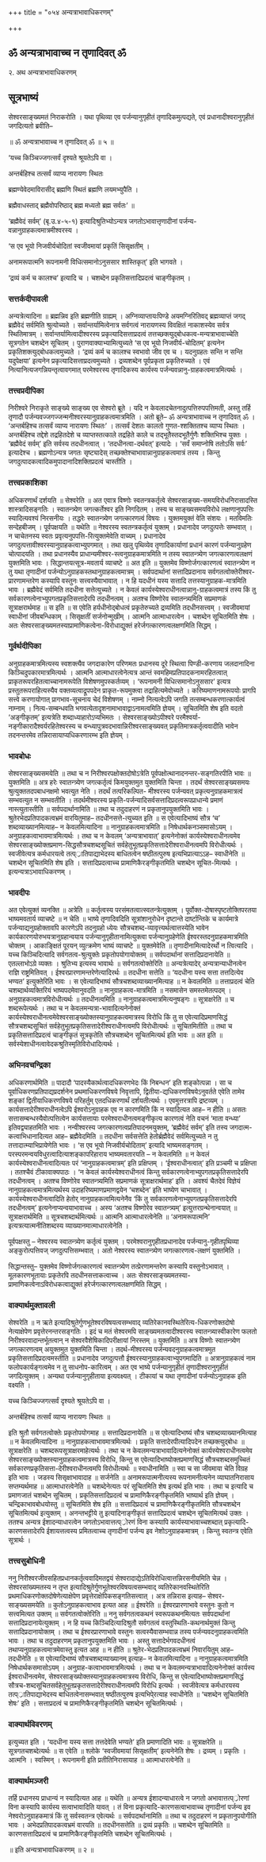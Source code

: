+++
title = "०५४ अन्यत्राभावाधिकरणम्"

+++


## ॐ अन्यत्राभावाच्च न तृणादिवत् ॐ

२. अथ अन्यत्राभावाधिकरणम्

## **सूत्रभाष्यं**

सेश्वरसाङ्ख्यमतं निराकरोति । यथा पृथिव्या एव पर्जन्यानुगृहीतं तृणादिकमुत्पद्यते, एवं प्रधानादीश्वरानुगृहीतं जगदित्यतो ब्रवीति–

॥ ॐ अन्यत्राभावाच्च न तृणादिवत् ॐ ॥ ५ ॥

‘यच्च किञ्चिज्जगत्सर्वं दृश्यते श्रूयतेऽपि वा ।

अन्तर्बहिश्च तत्सर्वं व्याप्य नारायणः स्थितः

ब्रह्मण्येवेदमाविरासीद् ब्रह्मणि स्थितं ब्रह्मणि लयमभ्युपैति ।

ब्रह्मैवाधस्ताद् ब्रह्मैवोपरिष्ठाद् ब्रह्म मध्यतो ब्रह्म सर्वतः’ ॥

‘ब्रह्मैवेदं सर्वम्’ (बृ.उ.४-५-१) इत्यादिश्रुतिभ्योऽन्यत्र जगतोऽभावात्तृणादीनां पर्जन्य-वन्नानुग्राहकत्वमात्रमीश्वरस्य ।

‘स एव भूयो निजवीर्यचोदितां स्वजीवमायां प्रकृतिं सिसृक्षतीम् ।

अनामरूपात्मनि रूपनामनी विधित्समानोऽनुससार शास्तिकृत्’ इति भागवते ।

‘द्रव्यं कर्म च कालश्च’ इत्यादि च । चशब्देन प्रकृतिसत्तादिप्रदत्वं चाङ्गीकृतम् ।

### **सत्तर्कदीपावली**

अन्यत्रेत्यादिना ॥ ब्रह्मन्निव इति ब्रह्मणीति ग्राह्यम् । अग्निव्याप्तायःपिण्डे अयमग्निरितिवद् ब्रह्मव्याप्तं जगद् ब्रह्मैवेदं सर्वमिति श्रुत्योच्यते । सर्वान्तर्यामित्वेनात्र सर्वगत्वं नारायणस्य विवक्षितं नाकाशस्येव सर्वत्र स्थितिमात्रम् । सर्वान्तर्यामित्वादीश्वरस्य प्रकृत्यादिसत्ताप्रदत्वं तत्तच्छक्त्युद्बोधकत्व-मन्यत्राभावाच्चेति सूत्रगतेन चशब्देन सूचितम् । पुराणवाक्याभ्यामित्युच्यते ‘स एव भूयो निजवीर्य-चोदितम्’ इत्यनेन प्रकृतिशक्त्युद्बोधकत्वमुच्यते । ‘द्रव्यं कर्म च कालश्च स्वभावो जीव एव च । यदनुग्रहतः सन्ति न सन्ति यदुपेक्षया’ इत्यनेन प्रकृत्यादिसत्ताप्रदत्वमुच्यते । द्रव्यशब्देन पूर्वप्रकृता प्रकृतिरुच्यते । एवं नित्यानित्यजगन्नियन्तृत्वावगमात् परमेश्वरस्य तृणादिकस्य कार्यस्य पर्जन्यवन्नानु-ग्राहकत्वमात्रमित्यर्थः ।

### **तत्त्वप्रदीपिका**

निरीश्वरे निराकृते साङ्ख्ये साङ्ख्य एव सेश्वरो ब्रूते । यदि न केवलादचेतनादुत्पत्तिरुपपत्तिमती, अस्तु तर्हि तृणादौ पर्जन्यवज्जगज्जन्मनीश्वरस्यानुग्राहकत्वमात्रमिति । अतो ब्रूते– ॐ अन्यत्राभावाच्च न तृणादिवत् ॐ । ‘अन्तर्बहिश्च तत्सर्वं व्याप्य नारायणः स्थितः’ । तत्सर्वं देशतः कालतो गुणत-श्शक्तितश्च व्याप्य स्थितः । अन्तर्बहिश्च तद्देशे तद्रहितदेशे च व्याप्तस्तत्काले तद्रहिते काले च तद्भूतैस्तदभूतैर्गुणैः शक्तिभिश्च युक्तः । ‘ब्रह्मैवेदं सर्वम्’ इति सर्वस्य तदधीनत्वात् । ‘तदधीनत्वा-दर्थवत्’ इत्यादेः । ‘सर्वं समाप्नोषि ततोऽसि सर्वः’ इत्यादेश्च । ब्रह्मणोऽन्यत्र जगतः सृष्ट्यादेस् तच्छक्तेश्चाभावान्नानुग्राहकत्वमात्रं तस्य । किन्तु जगदुत्पादकत्वादिकमुपादानादिशक्तिप्रदत्वं चास्तीति ।

### **तत्त्वप्रकाशिका**

अधिकरणार्थं दर्शयति ॥ सेश्वरेति ॥ अत एवात्र विष्णोः स्वतन्त्रकर्तृत्वे सेश्वरसाङ्ख्य-समयविरोधनिरासादस्ति शास्त्रादिसङ्गतिः । स्वातन्त्र्येण जगत्कर्तेश्वर इति निगदितम् । तस्य च साङ्ख्यसमयविरोधे लक्षणानुपपत्तिः स्यादित्यवश्यं निरसनीयः । तद्धरेः स्वातन्त्र्येण जगत्कारणत्वं विषयः । युक्तमयुक्तं वेति संशयः । मतविमतिः सन्देहबीजम् । पूर्वपक्षयति ॥ यथेति ॥ नेश्वरस्य स्वतन्त्रकर्तृत्वं युक्तम् । प्रधानादेव जगदुत्पत्तेः सम्भवात् । न चाचेतनस्य स्वतः प्रवृत्यनुपपत्ति-रित्युक्तमेवेति वाच्यम् । प्रधानादेव जगदुत्पत्तावीश्वरस्यानुग्राहकत्वाभ्युपगमात् । तथा खलु पृथिव्येव तृणादिकार्याणां प्रधानं कारणं पर्जन्यानुग्रहेण चोत्पादयति । तथा प्रधानस्यैव प्राधान्यमीश्वर-स्त्वनुग्राहकमात्रमिति न तस्य स्वातन्त्र्येण जगत्कारणत्वलक्षणं युक्तमिति भावः । सिद्धान्तयत्सूत्र-मवतार्य व्याचष्टे ॥ अत इति ॥ युक्तमेव विष्णोर्जगत्कारणत्वं स्वातन्त्र्येण न तु यथा तृणादीनां पर्जन्योऽनुग्राहकस्तथानुग्राहकत्वमात्रम् । सर्वपदार्थानां सत्तादिप्रदानाय सर्वगतत्वोक्तेरीश्वर-प्रारणामन्तरेण कस्यापि वस्तुनः सत्त्वस्यैवाभावात् । न हि यदधीनं यस्य सत्तादि तत्तस्यानुग्राहक-मात्रमिति भावः । ब्रह्मैवेदं सर्वमिति तदधीना सत्तेत्युच्यते । न केवलं कार्यस्येश्वराधीनत्वान्नानु-ग्राहकत्वमात्रं तस्य किं तु सर्वकारणत्वेनाभ्युपगतप्रकृतिसत्तादेरपि तदधीनत्वम् । अतश्च विष्णोरेव स्वातन्त्र्यमिति सप्रमाणकं सूत्राक्षरार्थमाह ॥ स इति ॥ स एवेति हर्यधीनोद्बोधत्वं प्रकृतेरुच्यते द्रव्यमिति तदधीनसत्त्वम् । स्वजीवमायां स्वाधीनां जीवबन्धिकाम् । सिसृक्षतीं सर्जनोन्मुखीम् । आत्मनि आत्माधारत्वेन । चशब्देन सूचितमिति शेषः । अतः सेश्वरसाङ्ख्यमतस्याप्रामाणिकत्वेना-विरोधाद्युक्तं हरेर्जगत्कारणत्वलक्षणमिति सिद्धम् ।

### **गुर्वर्थदीपिका**

अनुग्राहकमात्रमित्यस्य स्वशक्त्यैव जगदाकारेण परिणमतः प्रधानस्य दूरे स्थित्वा पिण्डी-करणाय जलदानादिना किञ्चिदुपकारमात्रमित्यर्थः । आत्मनि आत्माधारत्वेनेत्यत्र आन्तं स्वमहिमप्रतिपादकनामरहितत्वात् प्राकृतरूपरहितत्वाच्चानामरूपेति विशेषणमुपस्कर्तव्यम् । ‘रूपनामनी विधित्समानोऽनुससार’ इत्यत्र प्रस्तुतरूपराहित्यस्यैव वक्तव्यत्वाद्रूपपदेन प्राकृत-रूपमुक्त्वा तद्राहित्यमेवोच्यते । करिष्यमाणनामरूपयोः प्रागपि सत्त्वे करणायोगात् प्रागभाव-सूचनाय चेदं विशेषणम् । नाम्नो नित्यत्वेऽपि जगति तत्सम्बन्धकरणात्कार्यत्वं नाम्नाम् । नित्य-सम्बन्धवति भगवत्येतादृशनामाभावाद्वाऽनामत्वमिति ज्ञेयम् । सूचितमिति शेष इति वदतो ‘अङ्गीकृतम्’ इत्यत्रेति शब्दाध्याहारोऽप्यभिमतः । सेश्वरसाङ्ख्योऽपीश्वरे परमैश्वर्या-नङ्गीकारादैश्वर्यरहितेश्वरस्य च वन्ध्यापुत्रवदभावान्निरीश्वरसाङ्ख्यवत् प्रकृतिमात्रकर्तृत्ववादीति भावेन तदनन्तरमेव तन्निरासायाप्यधिकरणारम्भ इति ज्ञेयम् ।

### **भावबोधः**

सेश्वरसाङ्ख्यसमयेति ॥ तथा च न निरीश्वरपक्षोक्तदोषोऽत्रेति पूर्वपक्षोत्थानादनन्तर-सङ्गतिरपीति भावः ॥ युक्तमिति ॥ अत्र हरेः स्वातन्त्र्येण जगत्कर्तृत्वं किमयुक्तमुत युक्तमिति चिन्ता । तदर्थं सेश्वरसाङ्ख्यसमयः श्रुत्युक्ततदपबाधनक्षमो भवत्युत नेति । तदर्थं तत्परिकल्पित- मीश्वरस्य पर्जन्यवत् प्रकृत्यनुग्राहकमात्रत्वं सम्भवत्युत न सम्भवतीति । तदर्थमीश्वरस्य प्रकृति-पर्जन्यादिसर्वसत्तादिप्रदत्वरूपप्राधान्ये प्रमाणं नास्त्युतास्तीति ॥ सर्वपदार्थानामिति ॥ तथा च तदुदाहरणं न प्रकृतानुपयुक्तमिति भावः । श्रुतेरभेदप्रतिपादकत्वभ्रमं वारयितुमाह– तदधीनसत्ते-त्युच्यत इति ॥ स एवेत्यादिभाष्यं सौत्र ‘च’ शब्दव्याख्यानमित्याह– न केवलमित्यादिना ॥ नानुग्राहकत्वमात्रमिति ॥ निषेधार्थकनञ्समासोऽयम् । अनुग्राहकत्वाभावमात्रमित्यर्थः । तथा च न केवलम् ‘अन्यत्राभावात्’ इत्यनेनोक्तं कार्यस्येश्वराधीनत्वमेव सेश्वरसाङ्ख्योक्तप्रमाण-सिद्धसौत्रचशब्दसूचितं सर्वहेतुभूतप्रकृतिसत्तादेरीश्वराधीनत्वमपि विरोधीत्यर्थः । स्वजीवेत्यत्र कर्मधारयत्वे तत्प््रातिपाद्याभेदस्य बाधितत्वेन षष्ठीतत्पुरुष इत्यभिप्रात्याऽऽह– स्वाधीनेति ॥ चशब्देन सूचितमिति शेष इति । सत्तादिप्रदत्वाच्च प्रामाणिकैरङ्गीकृतमिति चशब्देन सूचित-मित्यर्थः । इत्यन्यत्राऽभावाधिकरणम् ।

### **भावदीपः**

अत एवेत्युक्तं व्यनक्ति ॥ अत्रेति ॥ कर्तृत्वस्य परसंमतत्वात्स्वतन्त्रेत्युक्तम् । पूर्वोक्त-दोषास्पृष्टतोक्तिपरतया भाष्यमवतार्य व्याचष्टे ॥ न चेति ॥ भाष्ये तृणादिवदिति सूत्रांशानुरोधेन दृष्टान्ते दार्ष्टान्तिके च कार्यमात्रे पर्जन्याद्यनुग्रहोक्तावपि कारणेऽपि तदनुग्रहो ध्येयः सौत्रचशब्द-व्यावृत्त्यर्थत्वात्तस्येति भावेन कार्यकारणयोरुभयत्रानुग्रहान्वयाय पर्जन्यानुगृहीतानामित्युक्त्वा पर्जन्यानुग्रहेणेति ईश्वरस्तदनुग्राहकमात्रमिति चोक्तम् । आकाङ्क्षितं पूरयन् व्युत्क्रमेण भाष्यं व्याचष्टे ॥ युक्तमेवेति ॥ तृणादीनामित्यादेरर्थो न त्वित्यादि । यच्च किञ्चिदित्यादि सर्वगतत्व-श्रुत्युक्तेः प्रकृतोपयोगायोक्तम् ॥ सर्वपदार्थानां सत्तादिप्रदानायेति ॥ एतल्लाभोऽग्रे व्यक्तः । श्रुतिभ्य इत्यस्य भावार्थः ॥ सर्वगतत्वोक्तेरिति ॥ अन्यत्रेत्यादेर् अन्यत्रान्याधीनत्वेन राज्ञि राष्ट्रमितिवत् । ईश्वरप्रारणामन्तरेणेत्यादिरर्थः ॥ तदधीना सत्तेति ॥ ‘यदधीना यस्य सत्ता तत्तदित्येव भण्यत’ इत्युक्तेरिति भावः । स एवेत्यादिभाष्यं सौत्रचशब्दव्याख्यानमित्याह ॥ न केवलमिति ॥ तत्ताप्रदत्वं चेति चशब्दार्थव्यक्तिरियं भाष्यपदमेवानुवदति ॥ नानुग्राहकत्व-मात्रमिति ॥ नसमासेन समस्तमेतत्पदम् । अनुग्राहकत्वमात्रविरोधीत्यर्थः ॥ तदधीनत्वमिति ॥ नानुग्राहकत्वमात्रमित्यनुषङ्गः ॥ सूत्राक्षरेति ॥ च शब्दरूपेत्यर्थः । तथा च न केवलमन्यत्रा-भावादित्यनेनोक्तं कार्यस्येश्वराधीनत्वमेवेश्वरसाङ्ख्योक्तस्यानुग्राहकत्वमात्रस्य विरोधि किं तु स एवेत्यादिप्रमाणसिद्धं सौत्रचशब्दसूचितं सर्वहेतुभूतप्रकृतिसत्तादेरीश्वराधीनत्वमपि विरोधीत्यर्थः ॥ सूचितमितीति ॥ तथा च प्रकृतिसत्तादिप्रदत्वं चाङ्गीकृतं सूत्रकृतेति सौत्रचशब्देन सूचितमित्यर्थ इति भावः ॥ अत इति ॥ सर्वस्येशाधीनत्वावेदकश्रुतिस्मृतिविरोधादित्यर्थः ।

### **अभिनवचन्द्रिका**

अधिकरणार्थमिति ॥ पादादौ ‘पादस्यैकार्थत्वादधिकरणभेदः किं निबन्धन’ इति शङ्कोत्पन्ना । सा च पूर्वाधिकरणप्रतिपाद्यप्रदर्शनेन प्रथमाधिकरणविषये निवृत्तापि, द्वितीया-द्यधिकरणविषयेऽनुवर्तते एवेति तामेव शङ्कां द्वितीयाधिकरणविषये परिहर्तुम् एतदधिकरणार्थं दर्शयतीत्यर्थः । एवमुत्तरत्रापि द्रष्टव्यम् । कार्यसत्तादेरीश्वराधीनत्वेऽपि ईश्वरोऽनुग्राहक एव न कारणमिति किं न स्यादित्यत आह– न हीति ॥ असतः सत्तासम्बन्धस्यैवोत्पत्तित्वेन कार्यसत्तायाः परमेश्वराधीनत्वमङ्गीकृत्य कारणत्वं नेति वचनं ‘माता वन्ध्या’ इतिवद्व्याहतमिति भावः । नन्वीश्वरस्य जगत्कारणत्वप्रतिपादनमयुक्तम्, ‘ब्रह्मैवेदं सर्वम्’ इति तस्य जगदात्म-कत्वाभिधानादित्यत आह– ब्रह्मैवेदमिति ॥ तदधीना सर्वसत्तेति हेतोर्ब्रह्मैवेदं सर्वमित्युच्यते न तु तत्तादात्म्याभिप्रायेणेति भावः । ‘स एव भूयो निजवीर्यचोदिताम्’ इत्यादि भाष्यमसङ्गतम् । परस्परमन्वयविधुरत्वादित्याशङ्कापरिहाराय भाष्यमवतारयति – न केवलमिति ॥ न केवलं कार्यस्येश्वराधीनत्वादित्यतः परं ‘नानुग्राहकत्वमात्रम्’ इति प्रक्षिप्तम् । ‘ईश्वराधीनत्वात्’ इति प्रञ्चमी च प्रक्षिप्ता । ततश्चैवं टीकावाक्यपाठः । ‘न केवलं कार्यस्येश्वराधीनत्वं किन्तु सर्वकारणत्वेनाभ्युपगतप्रकृतिसत्तादेरपि तदधीनत्वम् । अतश्च विष्णोरेव स्वातन्त्र्यमिति सप्रमाणकं सूत्राक्षरार्थमाह’ इति । अवश्यं चैतदेवं विज्ञेयं नानुग्राहकत्वमात्रमित्यर्थस्य उदाहरिष्यमाणप्रमाणद्वयेन ‘चशब्देन’ इति भाष्येण चाभावात् । कार्यस्येश्वराधीनत्वादिति हेतोर् नानुग्राहकत्वमित्यनेनैव ‘किं तु सर्वकारणत्वेनाभ्युपगतप्रकृतिसत्तादेरपि तदधीनत्वम्’ इत्यनेनाप्यन्वयाभावाच्च । अस्य ‘अतश्च विष्णोरेव स्वातन्त्र्यम्’ इत्युत्तरग्रन्थेनान्वयात् ॥ सूत्राक्षरार्थमिति ॥ सूत्रचशब्दार्थमित्यर्थः ॥ आत्मनि आत्माधारत्वेनेति ॥ ‘अनामरूपात्मनि’ इत्यत्रत्यात्मनीतिशब्दस्य व्याख्यानमात्माधारत्वेनेति ।

पूर्वपक्षस्तु – नेश्वरस्य स्वातन्त्र्येण कर्तृत्वं युक्तम् । परमेश्वरानुगृहीतप्रधानादेव पर्जन्यानु-गृहीतपृथिव्या अङ्कुरोत्पत्तिवज् जगदुत्पत्तिसम्भवात् । अतो नेश्वरस्य स्वातन्त्र्येण जगत्कारणत्व-लक्षणं युक्तमिति ।

सिद्धान्तस्तु– युक्तमेव विष्णोर्जगत्कारणत्वं स्वातन्त्र्येण तत्प्रेरणामन्तरेण कस्यापि वस्तुनोऽभावात् । मूलकारणभूतायाः प्रकृतेरपि तदधीनसत्ताकत्वाच्च । अतः सेश्वरसाङ्ख्यमतस्या-प्रामाणिकत्वेनाऽविरोधकत्वाद्युक्तं हरेर्जगत्कारणत्वलक्षणमिति सिद्धम् ।

### **वाक्यार्थमुक्तावली**

सेश्वरेति ॥ न ऋते इत्यादिश्रुतेर्गुणभूतेश्वरविषयत्वसम्भवाद् व्यतिरेकानवस्थितेरित्य-धिकरणोक्तदोषो नेत्याक्षेपेण प्रवृत्तेरनन्तरसङ्गतिः । इदं च मतं सेश्वरमपि साङ्ख्यमतत्वादीश्वरस्य स्वातन्त्र्यास्वीकारेण फलतो निरीश्वरवादान्तर्भूतत्वान् न सेश्वरवैशेषिकादिपरीक्षायां निरस्तम् ॥ युक्तमिति ॥ अत्र विष्णोः स्वातन्त्र्येण जगत्कारणत्वम् अयुक्तमुत युक्तमिति चिन्ता । तदर्थ-मीश्वरस्य पर्जन्यवदनुग्राहकत्वमात्रमुत प्रकृतिसत्तादिप्रदत्वमस्तीति ॥ प्रधानादेव जगदुत्पत्तौ ईश्वरस्यानुग्राहकत्वाभ्युपगमादिति ॥ अत्रानुग्राहकत्वं नाम फलोपकार्यङ्गत्वमेव न तु साधनोप-कारित्वम् । अत एव भाष्ये पर्जन्यानुगृहीतं तृणादीश्वरानुगृहीतं जगदित्युक्तम् । अन्यथा पर्जन्यानुगृहीताया इत्यवक्ष्यत् । टीकायां च यथा तृणादीनां पर्जन्योऽनुग्राहक इति वक्ष्यति ।

यच्च किञ्चिज्जगत्सर्वं दृश्यते श्रूयतेऽपि वा ।

अन्तर्बहिश्च तत्सर्वं व्याप्य नारायणः स्थितः ॥

इति श्रुतौ सर्वगतत्वोक्तेः प्रकृतोपयोगमाह ॥ सत्तादिप्रदानायेति ॥ स एवेत्यादिभाष्यं सौत्र चशब्दव्याख्यानमित्याह ॥ न केवलमित्यादिना ॥ नानुग्राहकत्वाभावमात्रमित्यर्थः । प्रकृति सत्तादेरपीत्यादिपदेन तच्छक्त्युद्बोधः ॥ सूत्राक्षरेति ॥ चशब्दरूपसूत्राक्षरमाहेत्यर्थः । तथा च न केवलमन्यत्राभावादित्यनेनोक्तं कार्यस्येश्वराधीनत्वमेव सेश्वरसाङ्ख्योक्तस्यानुग्राहकत्वमात्रस्य विरोधि, किन्तु स एवेत्यादिभाष्योक्तप्रमाणसिद्धं सौत्रचशब्दसमुच्चितं सर्वकारणप्रकृतिसत्ता-देरीश्वराधीनत्वमपि विरोधीत्यर्थः ॥ स्वाधीनामिति ॥ स्वा च सा जीवमाया चेति विग्रह इति भावः । जडस्य सिसृक्षाभावादाह ॥ सर्जनेति ॥ अनामरूपात्मनीत्यस्य रूपनामनीत्यनेन व्याघातनिरासाय सप्तम्यर्थमाह ॥ आत्माधारत्वेनेति ॥ चशब्देनेत्यतः परं सूचितमिति शेष इत्यर्थ इति भावः । तथा च इत्यादि च प्रमाणजातं चशब्देन सूचितम् । प्रकृतिसत्तादिप्रदत्वं च प्रामाणिकैरङ्गीकृतमिति भाष्यार्थ इति ज्ञेयम् । चन्द्रिकाभावबोधयोस्तु ॥ सूचितमिति शेष इति ॥ सत्तादिप्रदत्वं च प्रामाणिकैरङ्गीकृतमिति सौत्रचशब्देन सूचितमित्यर्थ इत्युक्तम् । अनन्तभट्टीये तु इत्यादिनाङ्गीकृतं सत्तादिप्रदत्वं चशब्देन सूचितमित्यर्थ उक्तः । ततश्च अन्यत्र ईशादन्याधारत्वेन जगतोऽभावात्तत्प््रोरणं विना कस्यापि कार्यस्याभावाच्चशब्दात् प्रकृत्यादि-कारणसत्तादेरपि ईशायत्तत्वस्य प्रमितत्वाच्च तृणादीनां पर्जन्य इव नेशोऽनुग्राहकमात्रम् । किन्तु स्वतन्त्र एवेति सूत्रार्थः ।

### **तत्त्वसुबोधिनी**

ननु निरीश्वरजीवसहितप्रधानकर्तृत्ववादिमतद्वयं सेश्वरादाद्येऽतिविरोधित्वात्तन्निरसनीयमिति चेन्न । सेश्वरसांख्यमतस्य न तृप्त इत्यादिश्रुतेर्गुणभूतेश्वरविषयत्वसम्भवाद् व्यतिरेकानवस्थितेरिति प्रथमाधिकरणोक्तदोषेणेत्याक्षेपेण प्रवृत्तेराक्षेपिकसङ्गतिसत्त्वात् । अत्र तन्निरास इत्याह– सेश्वर-साङ्ख्यसमयेति ॥ कुतोऽनुग्राहकत्वाभाव इत्यत आह ॥ ईश्वरेति ॥ ईश्वरप्रारणाभावे वस्तुनः कुतो न सत्त्वमित्यत उक्तम् ॥ सर्वगतत्वोक्तेरिति ॥ ननु सर्वगतत्वकथनं स्वरूपकथनमित्यतः सर्वपदार्थानां सत्तादिप्रदानायेत्युक्तम् । न हि यच्च किञ्चिदित्यादिश्रुतौ सर्वगतत्वं वस्तुस्थिति-कथनार्थमुक्तं किन्तु सत्तादिप्रदानायोक्तम् । तथा च ईश्वरप्रारणाभावे वस्तुनः सत्वस्यैवासम्भवान्न तस्य पर्जन्यवदनुग्राहकत्वमिति भावः । तथा च तदुदाहरणम् प्रकृतानुपयुक्तमिति भावः । अस्तु सत्तादेर्भगवदधीनत्वं तथाप्यनुग्राहकत्वमात्रमेवास्तु इत्यत आह ॥ न हीति ॥ श्रुतेर-भेदप्रतिपादकत्वभ्रमं निवारयितुम् आह– तदधीनेति ॥ स एवेत्यादिभाष्यं सौत्रचशब्दव्याख्यानम् इत्याह– न केवलमित्यादिना ॥ नानुग्राहकत्वमात्रमिति निषेधार्थकसमासोऽयम् । अनुग्राह-कत्वाभावमात्रमित्यर्थः । तथा च न केवलमन्यत्राभावादित्यनेनोक्तं कार्यस्य ईश्वराधीनत्वमेव, सेश्वरसाङ्ख्योक्तस्यानुग्राहकत्वमात्रस्य विरोधि, किन्तु स एवेत्यादिभाष्योक्तप्रमाणसिद्धं सौत्रच-शब्दसूचितसर्वहेतुभूतप्रकृतसत्तादेरीश्वराधीनत्वमपि विरोधि इत्यर्थः । स्वजीवेत्यत्र कर्मधारयस्य तत्प््रातिपाद्याभेदस्य बाधितत्वेनासम्भवात् षष्ठीतत्पुरुष इत्यभिपे्रत्याह स्वाधीनेति ॥ ‘चशब्देन सूचितमिति शेषः’ इति । सत्ताप्रदत्वं च प्रामाणिकैरङ्गीकृतमिति चशब्देन सूचितमित्यर्थः ।

### **वाक्यार्थविवरणम्**

इत्युच्यत इति । ‘यदधीना यस्य सत्ता तत्तदेवेति भण्यते’ इति प्रमाणादिति भावः ॥ सूत्राक्षरेति ॥ सूत्रगतचशब्देत्यर्थः ॥ स एवेति ॥ श्लोके ‘स्वजीवमायां सिसृक्षतीम्’ इत्यनेनेति शेषः । द्रव्यम् । प्रकृतिः । आत्मनि । स्वस्मिन् । रूपनामनी इति प्रतीतिनिरासायाह ॥ आत्माधारत्वेनेति ॥

### **वाक्यार्थमञ्जरी**

तर्हि प्रधानस्य प्राधान्यं न स्यादित्यत आह ॥ यथेति ॥ अन्यत्र ईशादन्याधारत्वे न जगतो अभावात्तत्प््रोरणां विना कस्यापि कार्यस्य सत्वाभावादिति यावत् । तं विना प्रकृत्यादि-कारणसत्वाभावाच्च तृणादीनां पर्जन्य इव नेश्वरोऽनुग्राहकमात्रं किं तु सर्वस्वतन्त्र एवेत्यर्थः ॥ सर्वपदार्थानामिति ॥ तथा च तदुदाहरणं न प्रकृतानुपयोगीति भावः । अभेदप्रतिपादकत्वभ्रमं वारयति ॥ तदधीनसत्तेति ॥ द्रव्यं प्रकृतिः ॥ चशब्देन सूचितमिति ॥ कारणसत्तादिप्रदत्वं च प्रामाणिकैरङ्गीकृतमिति चशब्देन सूचितमित्यर्थः ।

॥ इति अन्यत्राभावाधिकरणम् ॥ २ ॥

